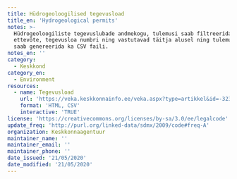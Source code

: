 ```yaml
---
title: Hüdrogeoloogilised tegevusload
title_en: 'Hydrogeological permits'
notes: >-
  Hüdrogeoloogiliste tegevuslubade andmekogu, tulemusi saab filtreerida
  ettevõte, tegevusloa numbri ning vastutavad täitja alusel ning tulemustest
  saab genereerida ka CSV faili.
notes_en: ''
category: 
  - Keskkond
category_en: 
  - Environment
resources:
  - name: Tegevusload
    url: 'https://veka.keskkonnainfo.ee/veka.aspx?type=artikkel&id=-323857927'
    format: 'HTML, CSV'
    interactive: 'TRUE'
license: 'https://creativecommons.org/licenses/by-sa/3.0/ee/legalcode'
update_freq: 'http://purl.org/linked-data/sdmx/2009/code#freq-A'
organization: Keskkonnaagentuur
maintainer_name: ''
maintainer_email: ''
maintainer_phone: ''
date_issued: '21/05/2020'
date_modified: '21/05/2020'
---
```

